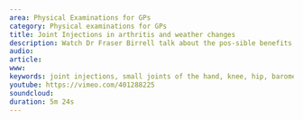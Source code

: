```yaml
---
area: Physical Examinations for GPs
category: Physical examinations for GPs
title: Joint Injections in arthritis and weather changes
description: Watch Dr Fraser Birrell talk about the pos-sible benefits of joint injections and about how the weather might affect your arthritis symptoms
audio: 
article: 
www: 
keywords: joint injections, small joints of the hand, knee, hip, barometric changes, weather
youtube: https://vimeo.com/401288225
soundcloud: 
duration: 5m 24s
---
```

